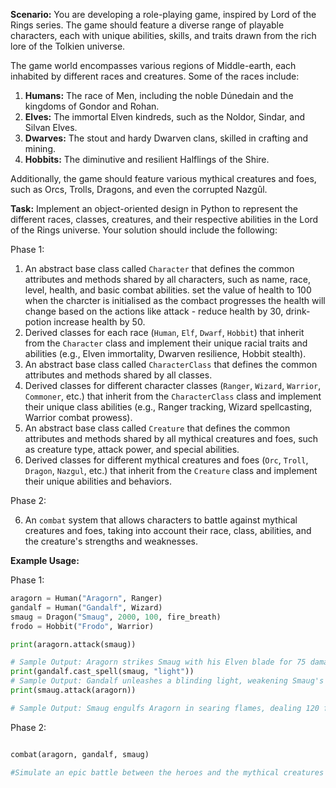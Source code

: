 
**Scenario:**
You are developing a role-playing game, inspired by Lord of the Rings series. The game should feature a diverse range of playable characters, each with unique abilities, skills, and traits drawn from the rich lore of the Tolkien universe.

The game world encompasses various regions of Middle-earth, each inhabited by different races and creatures. Some of the races include:

1. **Humans:** The race of Men, including the noble Dúnedain and the kingdoms of Gondor and Rohan.
2. **Elves:** The immortal Elven kindreds, such as the Noldor, Sindar, and Silvan Elves.
3. **Dwarves:** The stout and hardy Dwarven clans, skilled in crafting and mining.
4. **Hobbits:** The diminutive and resilient Halflings of the Shire.

Additionally, the game should feature various mythical creatures and foes, such as Orcs, Trolls, Dragons, and even the corrupted Nazgûl.

**Task:**
Implement an object-oriented design in Python to represent the different races, classes, creatures, and their respective abilities in the Lord of the Rings universe. Your solution should include the following:

Phase 1:

1. An abstract base class called `Character` that defines the common attributes and methods shared by all characters, such as name, race, level, health, and basic combat abilities. set the value of health to 100 when the charcter is initialised as the combact progresses the health will change based on the actions like attack - reduce health by 30, drink-potion increase health by 50.
2. Derived classes for each race (`Human`, `Elf`, `Dwarf`, `Hobbit`) that inherit from the `Character` class and implement their unique racial traits and abilities (e.g., Elven immortality, Dwarven resilience, Hobbit stealth).
3. An abstract base class called `CharacterClass` that defines the common attributes and methods shared by all classes.
4. Derived classes for different character classes (`Ranger`, `Wizard`, `Warrior`, `Commoner`, etc.) that inherit from the `CharacterClass` class and implement their unique class abilities (e.g., Ranger tracking, Wizard spellcasting, Warrior combat prowess).
5. An abstract base class called `Creature` that defines the common attributes and methods shared by all mythical creatures and foes, such as creature type, attack power, and special abilities.
6. Derived classes for different mythical creatures and foes (`Orc`, `Troll`, `Dragon`, `Nazgul`, etc.) that inherit from the `Creature` class and implement their unique abilities and behaviors.


Phase 2:

6. An `combat` system that allows characters to battle against mythical creatures and foes, taking into account their race, class, abilities, and the creature's strengths and weaknesses.


**Example Usage:**

Phase 1:
```python
aragorn = Human("Aragorn", Ranger)
gandalf = Human("Gandalf", Wizard)
smaug = Dragon("Smaug", 2000, 100, fire_breath)
frodo = Hobbit("Frodo", Warrior)

print(aragorn.attack(smaug))  

# Sample Output: Aragorn strikes Smaug with his Elven blade for 75 damage!
print(gandalf.cast_spell(smaug, "light"))  
# Sample Output: Gandalf unleashes a blinding light, weakening Smaug's defenses!
print(smaug.attack(aragorn))  

# Sample Output: Smaug engulfs Aragorn in searing flames, dealing 120 fire damage!
```

Phase 2:

```python

combat(aragorn, gandalf, smaug)  

#Simulate an epic battle between the heroes and the mythical creatures
```